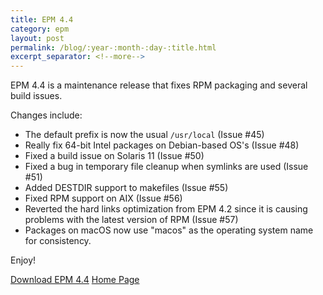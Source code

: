 ```yaml
---
title: EPM 4.4
category: epm
layout: post
permalink: /blog/:year-:month-:day-:title.html
excerpt_separator: <!--more-->
---
```


EPM 4.4 is a maintenance release that fixes RPM packaging and several build
issues.

<!--more-->
Changes include:

- The default prefix is now the usual `/usr/local` (Issue #45)
- Really fix 64-bit Intel packages on Debian-based OS's (Issue #48)
- Fixed a build issue on Solaris 11 (Issue #50)
- Fixed a bug in temporary file cleanup when symlinks are used (Issue #51)
- Added DESTDIR support to makefiles (Issue #55)
- Fixed RPM support on AIX (Issue #56)
- Reverted the hard links optimization from EPM 4.2 since it is causing
  problems with the latest version of RPM (Issue #57)
- Packages on macOS now use "macos" as the operating system name for
  consistency.

Enjoy!

<a class="btn btn-primary" href="https://github.com/michaelrsweet/epm/releases/tag/v4.4">Download EPM 4.4</a>
<a class="btn btn-default" href="/epm/index.html">Home Page</a>
